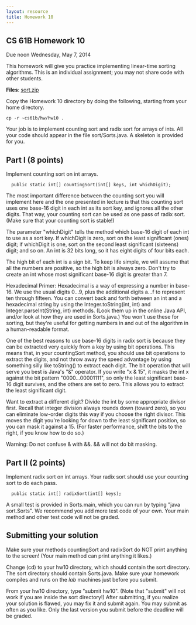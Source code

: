 ```yaml
---
layout: resource
title: Homework 10
---
```

CS 61B Homework 10
------------------
Due noon Wednesday, May 7, 2014

This homework will give you practice implementing linear-time sorting
algorithms.  This is an individual assignment; you may not share code with
other students.

**Files**: <a href="sort.zip">sort.zip</a>

Copy the Homework 10 directory by doing the following, starting from your home
directory.

    cp -r ~cs61b/hw/hw10 .

Your job is to implement counting sort and radix sort for arrays of ints.  All
your code should appear in the file sort/Sorts.java.  A skeleton is provided
for you.

Part I  (8 points)
------------------
Implement counting sort on int arrays.

	  public static int[] countingSort(int[] keys, int whichDigit);

The most important difference between the counting sort you will implement here
and the one presented in lecture is that this counting sort uses one base-16
digit in each int as its sort key, and ignores all the other digits.  That way,
your counting sort can be used as one pass of radix sort.  (Make sure that your
counting sort is stable!)

The parameter "whichDigit" tells the method which base-16 digit of each int to
use as a sort key.  If whichDigit is zero, sort on the least significant (ones)
digit; if whichDigit is one, sort on the second least significant (sixteens)
digit; and so on.  An int is 32 bits long, so it has eight digits of four bits
each.

The high bit of each int is a sign bit.  To keep life simple, we will assume
that all the numbers are positive, so the high bit is always zero.  Don't try
to create an int whose most significant base-16 digit is greater than 7.


Hexadecimal Primer:  Hexadecimal is a way of expressing a number in base-16.
We use the usual digits 0...9, plus the additional digits a...f to represent
ten through fifteen.  You can convert back and forth between an int and
a hexadecimal string by using the Integer.toString(int, int) and
Integer.parseInt(String, int) methods.  (Look them up in the online Java API,
and/or look at how they are used in Sorts.java.)  You won't use these for
sorting, but they're useful for getting numbers in and out of the algorithm in
a human-readable format.

One of the best reasons to use base-16 digits in radix sort is because they can
be extracted very quickly from a key by using bit operations.  This means that,
in your countingSort method, you should use bit operations to extract the
digits, and not throw away the speed advantage by using something silly like
toString() to extract each digit.  The bit operation that will serve you best
is Java's "&" operator.  If you write "x & 15", it masks the int x against the
bit pattern "0000...00001111", so only the least significant base-16 digit
survives, and the others are set to zero.  This allows you to extract the least
significant digit.

Want to extract a different digit?  Divide the int by some appropriate divisor
first.  Recall that integer division always rounds down (toward zero), so you
can eliminate low-order digits this way if you choose the right divisor.  This
moves the digit you're looking for down to the least significant position, so
you can mask it against a 15.  (For faster performance, shift the bits to the
right, if you know how to do so.)

Warning:  Do not confuse & with &&.  && will not do bit masking.

Part II  (2 points)
-------------------
Implement radix sort on int arrays.  Your radix sort should use your counting
sort to do each pass.

	  public static int[] radixSort(int[] keys);

A small test is provided in Sorts.main, which you can run by typing
"java sort.Sorts".  We recommend you add more test code of your own.
Your main method and other test code will not be graded.

Submitting your solution
------------------------
Make sure your methods countingSort and radixSort do NOT print anything to the
screen!  (Your main method can print anything it likes.)

Change (cd) to your hw10 directory, which should contain the sort directory.
The sort directory should contain Sorts.java.  Make sure your homework compiles
and runs on the _lab_ machines just before you submit.

From your hw10 directory, type "submit hw10".  (Note that "submit" will not
work if you are inside the sort directory!)  After submitting, if you realize
your solution is flawed, you may fix it and submit again.  You may submit as
often as you like.  Only the last version you submit before the deadline will
be graded.
